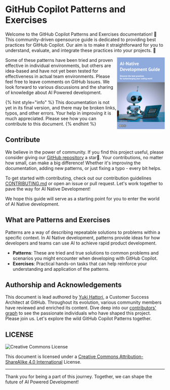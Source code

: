 # GitHub Copilot Patterns and Exercises

Welcome to the GitHub Copilot Patterns and Exercises documentation! :wave:
This community-driven opensource guide is dedicated to providing best practices for GitHub Copilot.
Our aim is to make it straightforward for you to understand, evaluate, and integrate these practices into your projects. :rocket:

<img align="right" src="./top.png" title="AI Native Development Guide" width="30%">

Some of these patterns have been tried and proven effective in individual environments, but others are idea-based and have not yet been tested for effectiveness in actual team environments.
Please feel free to leave comments on GitHub Issues. We look forward to various discussions and the sharing of knowledge about AI Powered development.

{% hint style="info" %}
This documentation is not yet in its final version, and there may be broken links, typos, and other errors.
Your help in improving it is much appreciated. Please see how you can contribute to this document.
{% endhint %}

## Contribute

We believe in the power of community. If you find this project useful, please consider giving our [GitHub repository](https://github.com/AI-Native-Development/docs) a star:star2:. Your contributions, no matter how small, can make a big difference! Whether it's improving the documentation, adding new patterns, or just fixing a typo - every bit helps.

To get started with contributing, check out our contribution guidelines [CONTRIBUTING.md](./CONTRIBUTING.md) or open an issue or pull request. Let's work together to pave the way for AI Native Development!

We hope this guide will serve as a starting point for you to enter the world of AI Native development.

## What are Patterns and Exercises

Patterns are a way of describing repeatable solutions to problems within a specific context.
In AI Native development, patterns provide ideas for how developers and teams can use AI to achieve rapid product development.

- **Patterns**: These are tried and true solutions to common problems and scenarios you might encounter when developing with GitHub Copilot.
- **Exercises**: Practical hands-on tasks that can help reinforce your understanding and application of the patterns.

## Authorship and Acknowledgements

This document is lead authored by [Yuki Hattori](https://github.com/yuhattor), a Customer Success Architect at GitHub. Throughout its evolution, various community members have reviewed and enriched its content. Dive deep into our [contributors' graph](https://github.com/AI-Native-Development/docs/graphs/contributors) to see the passionate individuals who have shaped this project. Please join us. Let's explore the wild GitHub Copilot Patterns together.

## LICENSE

![Creative Commons License](https://i.creativecommons.org/l/by-sa/4.0/88x31.png)

This document is licensed under a [Creative Commons Attribution-ShareAlike 4.0 International](http://creativecommons.org/licenses/by-sa/4.0/) License.

---

Thank you for being a part of this journey. Together, we can shape the future of AI Powered Development!
